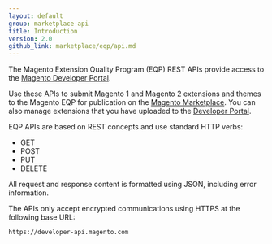 ```yaml
---
layout: default
group: marketplace-api
title: Introduction
version: 2.0
github_link: marketplace/eqp/api.md
---
```


The Magento Extension Quality Program (EQP) REST APIs provide access to the [Magento Developer Portal](https://developer.magento.com). 

Use these APIs to submit Magento 1 and Magento 2 extensions and themes to the Magento EQP for publication on the [Magento Marketplace](https://marketplace.magento.com). You can also manage extensions that you have uploaded to the [Developer Portal](https://developer.magento.com).

EQP APIs are based on REST concepts and use standard HTTP verbs:

- GET
- POST
- PUT
- DELETE

All request and response content is formatted using JSON, including error information.

The APIs only accept encrypted communications using HTTPS at the following base URL:

    https://developer-api.magento.com